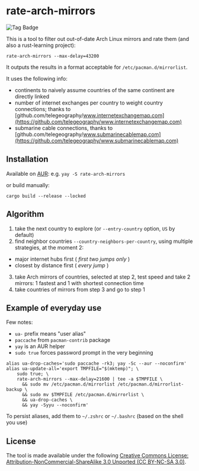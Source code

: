 # rate-arch-mirrors

![Tag Badge](https://img.shields.io/github/tag/westandskif/rate-arch-mirrors.svg)

This is a tool to filter out out-of-date Arch Linux mirrors and rate them (and also a rust-learning project):

```
rate-arch-mirrors --max-delay=43200
```

It outputs the results in a format acceptable for `/etc/pacman.d/mirrorlist`.

It uses the following info:

- continents to naively assume countries of the same continent are directly linked
- number of internet exchanges per country to weight country connections; thanks to [github.com/telegeography/www.internetexchangemap.com](https://github.com/telegeography/www.internetexchangemap.com)
- submarine cable connections, thanks to [github.com/telegeography/www.submarinecablemap.com](https://github.com/telegeography/www.submarinecablemap.com)

## Installation

Available on [AUR](https://aur.archlinux.org/packages/rate-arch-mirrors/): e.g. `yay -S rate-arch-mirrors`

or build manually:

```
cargo build --release --locked
```

## Algorithm

1. take the next country to explore (or `--entry-country` option, `US` by default)
2. find neighbor countries `--country-neighbors-per-country`, using multiple strategies, at the moment 2:

- major internet hubs first ( _first two jumps only_ )
- closest by distance first ( _every jump_ )

3. take Arch mirrors of countries, selected at step 2, test speed and take 2 mirrors: 1 fastest and 1 with shortest connection time
4. take countries of mirrors from step 3 and go to step 1

## Example of everyday use
Few notes:
- `ua-` prefix means "user alias"
- `paccache` from `pacman-contrib` package
- `yay` is an AUR helper
- `sudo true` forces password prompt in the very beginning


```
alias ua-drop-caches='sudo paccache -rk3; yay -Sc --aur --noconfirm'
alias ua-update-all='export TMPFILE="$(mktemp)"; \
	sudo true; \
	rate-arch-mirrors --max-delay=21600 | tee -a $TMPFILE \
	  && sudo mv /etc/pacman.d/mirrorlist /etc/pacman.d/mirrorlist-backup \
	  && sudo mv $TMPFILE /etc/pacman.d/mirrorlist \
	  && ua-drop-caches \
	  && yay -Syyu --noconfirm'
```
To persist aliases, add them to `~/.zshrc` or `~/.bashrc` (based on the shell you use)

## License

The tool is made available under the following
[Creative Commons License: Attribution-NonCommercial-ShareAlike 3.0 Unported (CC BY-NC-SA 3.0)](https://creativecommons.org/licenses/by-nc-sa/3.0/).
